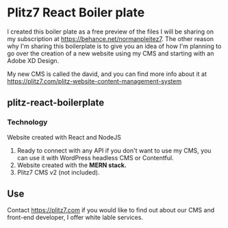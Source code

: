 # Plitz7 React Boiler plate

I created this boiler plate as a free preview of the files I will be sharing on my subscription at https://behance.net/normanpleitez7.
The other reason why I'm sharing this boilerplate is to give you an idea of how I'm planning to go over the creation of a new website using my CMS and starting with an Adobe XD Design.

My new CMS is called the david, and you can find more info about it at https://plitz7.com/plitz-website-content-management-system

## plitz-react-boilerplate

### Technology

Website created with React and NodeJS

1. Ready to connect with any API if you don't want to use my CMS, you can use it with WordPress headless CMS or Contentful.
2. Website created with the **MERN stack.**
3. Plitz7 CMS v2 (not included).

## Use

Contact https://plitz7.com if you would like to find out about our CMS and front-end developer, I offer white lable services.
